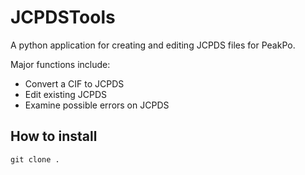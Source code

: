 # JCPDSTools

A python application for creating and editing JCPDS files for PeakPo.

Major functions include:

- Convert a CIF to JCPDS  
- Edit existing JCPDS  
- Examine possible errors on JCPDS

## How to install

```
git clone .
```
